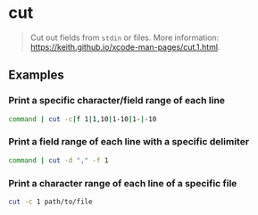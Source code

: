 # cut

> Cut out fields from `stdin` or files. More information: <https://keith.github.io/xcode-man-pages/cut.1.html>.

## Examples

### Print a specific character/field range of each line

```bash
command | cut -c|f 1|1,10|1-10|1-|-10
```

### Print a field range of each line with a specific delimiter

```bash
command | cut -d "," -f 1
```

### Print a character range of each line of a specific file

```bash
cut -c 1 path/to/file
```
